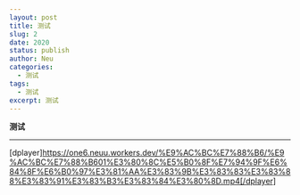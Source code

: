 ```yaml
---
layout: post
title: 测试
slug: 2
date: 2020
status: publish
author: Neu
categories: 
  - 测试
tags: 
  - 测试
excerpt: 测试
---
```


**测试**

------

[dplayer]https://one6.neuu.workers.dev/%E9%AC%BC%E7%88%B6/%E9%AC%BC%E7%88%B601%E3%80%8C%E5%B0%8F%E7%94%9F%E6%84%8F%E6%B0%97%E3%81%AA%E3%83%9B%E3%83%83%E3%83%88%E3%83%91%E3%83%B3%E3%83%84%E3%80%8D.mp4[/dplayer]
